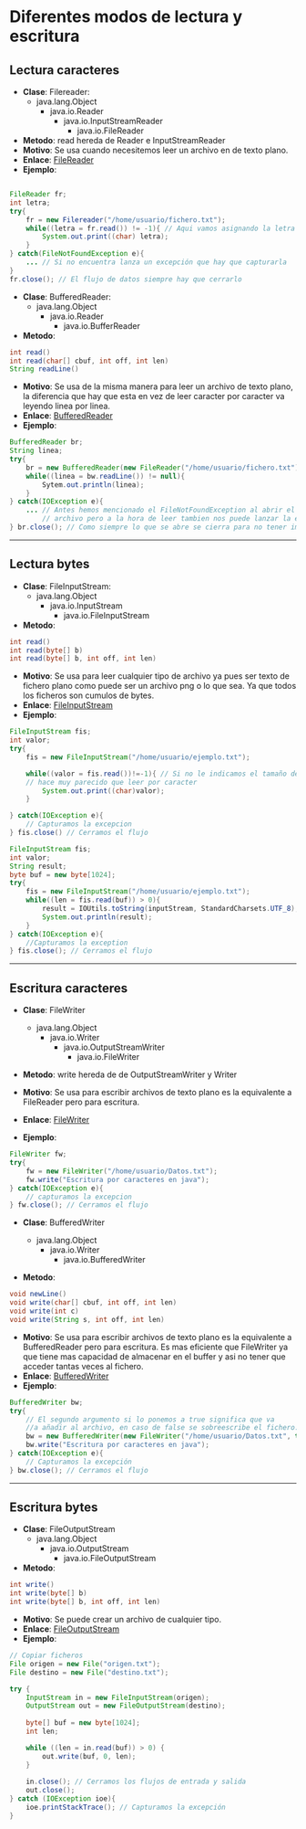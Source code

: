 # Diferentes modos de lectura y escritura
## Lectura caracteres

- **Clase**: Filereader:
  - java.lang.Object
    - java.io.Reader
      - java.io.InputStreamReader
        - java.io.FileReader
- **Metodo**: read hereda de Reader e InputStreamReader
- **Motivo**: Se usa cuando necesitemos leer un archivo en de texto plano.
- **Enlace**: [FileReader](https://docs.oracle.com/javase/7/docs/api/java/io/FileReader.html)
- **Ejemplo**:
```java

FileReader fr;
int letra;
try{
    fr = new Filereader("/home/usuario/fichero.txt");
    while((letra = fr.read()) != -1){ // Aqui vamos asignando la letra en el numero ansi correspondiente y lo comparamos con el -1 que es el fin del fichero. Mientras no llegue al final seguira leyendo.
        System.out.print((char) letra);
    }
} catch(FileNotFoundException e){
    ... // Si no encuentra lanza un excepción que hay que capturarla
}
fr.close(); // El flujo de datos siempre hay que cerrarlo
```

- **Clase**: BufferedReader:
  - java.lang.Object
    - java.io.Reader
      - java.io.BufferReader
- **Metodo**: 
```java
int read()
int read(char[] cbuf, int off, int len)
String readLine()
```
- **Motivo**: Se usa de la misma manera para leer un archivo de texto plano, la diferencia que hay que esta en vez de leer caracter por caracter va leyendo linea por linea.
- **Enlace**: [BufferedReader](https://docs.oracle.com/javase/8/docs/api/java/io/BufferedReader.html)
- **Ejemplo**:

```java
BufferedReader br;
String linea;
try{
    br = new BufferedReader(new FileReader("/home/usuario/fichero.txt"));
    while((linea = bw.readLine()) != null){
        Sytem.out.println(linea);
    }
} catch(IOException e){
    ... // Antes hemos mencionado el FileNotFoundException al abrir el
        // archivo pero a la hora de leer tambien nos puede lanzar la excepción IOException
} br.close(); // Como siempre lo que se abre se cierra para no tener imprevistos
```

---

## Lectura bytes

- **Clase**: FileInputStream:
  - java.lang.Object
    - java.io.InputStream
      - java.io.FileInputStream
- **Metodo**: 
```java
int read() 
int read(byte[] b)
int read(byte[] b, int off, int len)

```
- **Motivo**: Se usa para leer cualquier tipo de archivo ya pues ser texto de fichero plano como puede ser un archivo png o lo que sea. Ya que todos los ficheros son cumulos de bytes.
- **Enlace**: [FileInputStream](https://docs.oracle.com/javase/7/docs/api/java/io/FileInputStream.html)
- **Ejemplo**:
```java
FileInputStream fis;
int valor;
try{
    fis = new FileInputStream("/home/usuario/ejemplo.txt");

	while((valor = fis.read())!=-1){ // Si no le indicamos el tamaño del buffer 
    // hace muy parecido que leer por caracter
		System.out.print((char)valor);
	}

} catch(IOException e){
    // Capturamos la excepcion
} fis.close() // Cerramos el flujo

```
```java
FileInputStream fis;
int valor;
String result;
byte buf = new byte[1024];
try{
    fis = new FileInputStream("/home/usuario/ejemplo.txt");
    while((len = fis.read(buf)) > 0){
        result = IOUtils.toString(inputStream, StandardCharsets.UTF_8); // convertimos el buffer en String
        System.out.println(result);
    }
} catch(IOException e){
    //Capturamos la exception
} fis.close(); // Cerramos el flujo
```

---

## Escritura caracteres

- **Clase**: FileWriter
  - java.lang.Object
    - java.io.Writer
      - java.io.OutputStreamWriter
        - java.io.FileWriter

- **Metodo**: write hereda de de OutputStreamWriter y Writer
- **Motivo**: Se usa para escribir archivos de texto plano es la equivalente a FileReader pero para escritura.
- **Enlace**: [FileWriter](https://docs.oracle.com/javase/7/docs/api/java/io/FileWriter.html)
- **Ejemplo**:
```java
FileWriter fw;
try{
    fw = new FileWriter("/home/usuario/Datos.txt");
    fw.write("Escritura por caracteres en java");
} catch(IOException e){
    // capturamos la excepcion
} fw.close(); // Cerramos el flujo
```
- **Clase**: BufferedWriter
  - java.lang.Object
    - java.io.Writer
      - java.io.BufferedWriter

- **Metodo**: 
```java
void newLine()
void write(char[] cbuf, int off, int len)
void write(int c)
void write(String s, int off, int len)
```
- **Motivo**: Se usa para escribir archivos de texto plano es la equivalente a BufferedReader pero para escritura. Es mas eficiente que FileWriter ya que tiene mas capacidad de almacenar en el buffer y asi no tener que acceder tantas veces al fichero.
- **Enlace**: [BufferedWriter](https://docs.oracle.com/javase/7/docs/api/java/io/BufferedWriter.html)
- **Ejemplo**:
```java
BufferedWriter bw;
try{
    // El segundo argumento si lo ponemos a true significa que va 
    //a añadir al archivo, en caso de false se sobreescribe el fichero.
    bw = new BufferedWriter(new FileWriter("/home/usuario/Datos.txt", true)); 
    bw.write("Escritura por caracteres en java");
} catch(IOException e){
    // Capturamos la excepción
} bw.close(); // Cerramos el flujo
```

---

## Escritura bytes

- **Clase**: FileOutputStream
  - java.lang.Object
    - java.io.OutputStream
      - java.io.FileOutputStream
- **Metodo**: 
```java
int write() 
int write(byte[] b)
int write(byte[] b, int off, int len)
```
- **Motivo**: Se puede crear un archivo de cualquier tipo.
- **Enlace**: [FileOutputStream](https://docs.oracle.com/javase/7/docs/api/java/io/FileOutputStream.html)
- **Ejemplo**:
```java
// Copiar ficheros
File origen = new File("origen.txt");
File destino = new File("destino.txt");

try {
    InputStream in = new FileInputStream(origen);
    OutputStream out = new FileOutputStream(destino);
				
    byte[] buf = new byte[1024];
    int len;

    while ((len = in.read(buf)) > 0) {
        out.write(buf, 0, len);
    }
		
    in.close(); // Cerramos los flujos de entrada y salida
    out.close();
} catch (IOException ioe){
    ioe.printStackTrace(); // Capturamos la excepción
}
```
